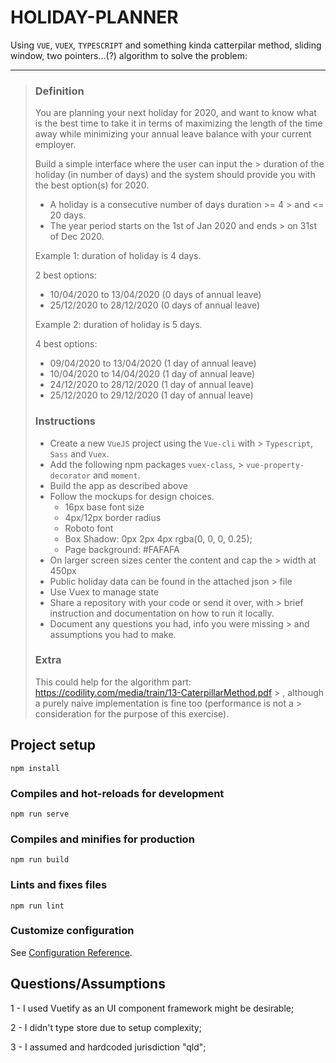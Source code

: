 # HOLIDAY-PLANNER
Using `VUE`, `VUEX`, `TYPESCRIPT` and something kinda catterpilar method, sliding window, two pointers...(?) algorithm to solve the problem:

---

> ### Definition
> 
> You are planning your next holiday for 2020, and want to know what is the best time to take it in
> terms of maximizing the length of the time away while minimizing your annual leave balance
> with your current employer.
> 
> Build a simple interface where the user can input the > duration of the holiday (in number of days)
> and the system should provide you with the best option(s) for 2020.
> 
> - A holiday is a consecutive number of days duration >= 4 > and <= 20 days.
> - The year period starts on the 1st of Jan 2020 and ends > on 31st of Dec 2020.
> 
> Example 1: duration of holiday is 4 days.
> 
> 2 best options:
> - 10/04/2020 to 13/04/2020 (0 days of annual leave)
> - 25/12/2020 to 28/12/2020 (0 days of annual leave)
> 
> Example 2: duration of holiday is 5 days.
> 
> 4 best options:
> 
> - 09/04/2020 to 13/04/2020 (1 day of annual leave)
> - 10/04/2020 to 14/04/2020 (1 day of annual leave)
> - 24/12/2020 to 28/12/2020 (1 day of annual leave)
> - 25/12/2020 to 29/12/2020 (1 day of annual leave)
> 
> ### Instructions
> - Create a new `VueJS` project using the `Vue-cli` with > `Typescript`, `Sass` and `Vuex`.
> - Add the following npm packages `vuex-class`, > `vue-property-decorator` and `moment`.
> - Build the app as described above
> - Follow the mockups for design choices.
>     - 16px base font size
>     - 4px/12px border radius
>     - Roboto font
>     - Box Shadow: 0px 2px 4px rgba(0, 0, 0, 0.25);
>     - Page background: #FAFAFA
> - On larger screen sizes center the content and cap the > width at 450px
> - Public holiday data can be found in the attached json > file
> - Use Vuex to manage state
> - Share a repository with your code or send it over, with > brief instruction and
> documentation on how to run it locally.
> - Document any questions you had, info you were missing > and assumptions you had to
> make.
> 
> ### Extra
> This could help for the algorithm part:
> https://codility.com/media/train/13-CaterpillarMethod.pdf > , although a purely naive
> implementation is fine too (performance is not a > consideration for the purpose of this
> exercise).

## Project setup
```
npm install
```

### Compiles and hot-reloads for development
```
npm run serve
```

### Compiles and minifies for production
```
npm run build
```

### Lints and fixes files
```
npm run lint
```

### Customize configuration
See [Configuration Reference](https://cli.vuejs.org/config/).


## Questions/Assumptions
1 - I used Vuetify as an UI component framework might be desirable;

2 - I didn't type store due to setup complexity;

3 - I assumed and hardcoded jurisdiction "qld";
